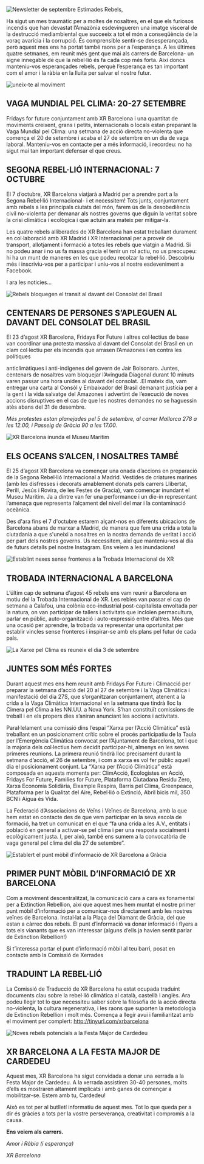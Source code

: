 
![Newsletter de septembre](2019-09-05butlleti.jpg)
Estimades Rebels,

Ha sigut un mes traumàtic per a moltes de nosaltres, en el que els furiosos incendis que han devastat l’Amazònia esdevingueren una imatge visceral de la destrucció mediambiental que succeeix a tot el món a conseqüència de la voraç avarícia i la corrupció. És comprensible sentir-se desesperançada, però aquest mes ens ha portat també raons per a l’esperança. A les últimes quatre setmanes, em reunit més gent que mai als carrers de Barcelona- un signe innegable de que la rebel·lió és fa cada cop més forta. Així doncs manteniu-vos esperançades rebels, perquè l’esperança es tan important com el amor i la ràbia en la lluita per salvar el nostre futur.

![uneix-te al moviment](etnecessitem.jpg)

## VAGA MUNDIAL PEL CLIMA: 20-27 SETEMBRE
Fridays for future conjuntament amb XR Barcelona i una quantitat de moviments creixent, grans i petits, internacionals o locals estan preparant la Vaga Mundial pel Clima: una setmana de acció directa no-violenta que comença el 20 de setembre i acaba el 27 de setembre en un dia de vaga laboral. Manteniu-vos en contacte per a més informació, i recordeu: no ha sigut mai tan important defensar el que creus.

## SEGONA REBEL·LIÓ INTERNACIONAL: 7 OCTUBRE
El 7 d’octubre, XR Barcelona viatjarà a Madrid per a prendre part a la Segona Rebel·lió Internacional- i et necessitem! Tots junts, conjuntament amb rebels a les principals ciutats del món, farem ús de la desobediència civil no-violenta per demanar als nostres governs que diguin la veritat sobre la crisi climàtica i ecològica i que actuïn ara mateix per mitigar-la.

Les quatre rebels alliberades de XR Barcelona han estat treballant durament en col·laboració amb XR Madrid i XR Internacional per a proveir de transport, allotjament i formació a totes les rebels que viatgin a Madrid. Si no podeu anar i no us fa massa gracia el tenir un rol actiu, no us preocupeu: hi ha un munt de maneres en les que podeu recolzar la rebel·lió. Descobriu més i inscriviu-vos per a participar i uniu-vos al nostre esdeveniment a Facebook.

I ara les noticies...

![Rebels bloquegen el transit al davant del Consolat del Brasil](2019-09-05consulatbrasil.jpg)

## CENTENARS DE PERSONES S’APLEGUEN AL DAVANT  DEL CONSOLAT DEL BRASIL
El 23 d’agost XR Barcelona, Fridays For Future i altres col·lectius de base van coordinar una protesta massiva al davant del Consolat del Brasil en un clam col·lectiu per els incendis que arrasen l’Amazones i en contra les polítiques

anticlimàtiques i anti-indígenes del govern de Jair Bolsonaro. Juntes, centenars de nosaltres vam bloquejar l’Avinguda Diagonal durant 10 minuts varen passar una hora unides al davant del consolat. .El mateix dia, vam entregar una carta al Consòl y Embaixador del Brasil demanant justícia per a la gent i la vida salvatge del Amazones i advertint de l’execució de noves accions disruptives en el cas de que les nostres demandes no se haguessin atès abans del 31 de desembre.

*Més protestes estan planejades pel 5 de setembre, al carrer Mallorca 278 a les 12.00, i Passeig de Gràcia 90 a les 17.00.*

![XR Barcelona inunda el Museu Maritim](2019-09-05museumaritim.jpg)

## ELS OCEANS S’ALCEN, I NOSALTRES TAMBÉ
El 25 d’agost XR Barcelona va començar una onada d’accions en preparació de la Segona Rebel·lió Internacional a Madrid. Vestides de criatures marines (amb les disfresses i decorats amablement donats pels carrers Llibertat, Perill, Jesús i Rovira, de les Festes de Gracia), vam començar inundant el Museu Maritim. Ja a dintre van fer una performance i un die-in representant l’amenaça que representa l’alçament del nivell del mar i la contaminació oceànica.

Des d'ara fins el 7 d'octubre estarem alçant-nos en diferents ubicacions de Barcelona abans de marxar a Madrid, de manera que fem una crida a tota la ciutadania a que s'uneixi a nosaltres en la nostra demanda de veritat i acció per part dels nostres governs. Us necessitem, així que manteniu-vos al dia de futurs detalls pel nostre Instagram. Ens veiem a les inundacions!

![Establint nexes sense fronteres a la Trobada Internacional de XR](2019-09-05trobadainternacional.jpg)

## TROBADA INTERNACIONAL A BARCELONA
L’últim cap de setmana d’agost 45 rebels ens vam reunir a Barcelona en motiu del la Trobada Internacional de XR. Les rebles van passar el cap de setmana a Calafou, una colònia eco-industrial post-capitalista envoltada per la natura, on van participar de tallers i activitats que incloïen permacultura, parlar en públic, auto-organització i auto-expressió entre d’altres. Més que una ocasió per aprendre, la trobada va representar una oportunitat per establir vincles sense fronteres i inspirar-se amb els plans pel futur de cada país.

![La Xarxe pel Clima es reuneix el dia 3 de setembre](2019-09-05xarxapelclima.jpg)

## JUNTES SOM MÉS FORTES
Durant aquest mes ens hem reunit amb Fridays For Future i Climacció per preparar la setmana d’acció del 20 al 27 de setembre i la Vaga Climàtica i manifestació del dia 27S, que s’organitzaran conjuntament, atenent a la crida a la Vaga Climàtica Internacional en la setmana que tindrà lloc la Cimera pel Clima a les NN.UU. a Nova York. S’han constituït comissions de treball i en els propers dies s’aniran anunciant les accions i activitats.

Paral·lelament una comissió dins l’espai “Xarxa per l’Acció Climàtica” està treballant en un posicionament crític sobre el procés participatiu de la Taula per l’Emergència Climàtica convocat per l’Ajuntament de Barcelona, tot i que la majoria dels col·lectius hem decidit participar-hi, almenys en les seves primeres reunions. La primera reunió tindrà lloc precisament durant la setmana d’acció, el 26 de setembre, i com a xarxa es vol fer públic aquell dia el posicionament conjunt. La “Xarxa per l’Acció Climàtica” està composada en aquests moments per: ClimAcció, Ecologistes en Acció, Fridays For Future, Families for Future, Plataforma Ciutadana Residu Zero, Xarxa Economia Solidària, Eixample Respira, Barris pel Clima, Greenpeace, Plataforma per la Qualitat del Aire, Rebel·lió o Extinció, Abril bicis mil, 350 BCN i Aigua és Vida.

La Federació d’Associacions de Veïns i Veïnes de Barcelona, amb la que hem estat en contacte des de que vem participar en la seva escola de formació, ha tret un comunicat en el que “fa una crida a les A.V., entitats i població en general a activar-se pel clima i per una resposta socialment i ecològicament justa. I, per això, també ens sumem a la convocatòria de vaga general pel clima del dia 27 de setembre”.

![Establert el punt mòbil d’informació de XR Barcelona a Gràcia](2019-09-05puntinformacio.jpg)

## PRIMER PUNT MÒBIL D’INFORMACIÓ DE XR BARCELONA
Com a moviment descentralitzat, la comunicació cara a cara es fonamental per a Extinction Rebellion, així que aquest mes hem muntat el nostre primer punt mòbil d’informació per a comunicar-nos directament amb les nostres veïnes de Barcelona. Instal·lat a la Plaça del Diamant de Gràcia, del que estan a càrrec dos rebels. El punt d’informació va donar informació i flyers a tots els vianants que es van interessar (alguns d’ells ja havien sentit parlar de Extinction Rebellion!)

Si t’interessa portar el punt d’informació mòbil al teu barri, posat en contacte amb la Comissió de Xerrades

## TRADUINT LA REBEL·LIÓ
La Comissió de Traducció de XR Barcelona ha estat ocupada traduint documents clau sobre la rebel·lió climàtica al català, castellà i anglès. Ara podeu llegir tot lo que necessiteu saber sobre la filosofia de la acció directa no-violenta, la cultura regenerativa, i les raons que suporten la metodologia de Extinction Rebellion i molt més. Comença a llegir avui i familiaritzat amb el moviment per complert: http://tinyurl.com/xrbarcelona

![Noves rebels potencials a la Festa Major de Cardedeu](2019-09-05cardedeu.jpg)

## XR BARCELONA A LA FESTA MAJOR DE CARDEDEU
Aquest mes, XR Barcelona ha sigut convidada a donar una xerrada a la Festa Major de Cardedeu. A la xerrada assistiren 30-40 persones, molts d’ells es mostraren altament implicats i amb ganes de començar a mobilitzar-se. Estem amb tu, Cardedeu!

Això es tot per al butlletí informatiu de aquest mes. Tot lo que queda per a dir és gràcies a tots per la vostre perseverança, creativitat i compromís a la causa.

**Ens veiem als carrers.**

*Amor i Ràbia (i esperança)*

*XR Barcelona*
